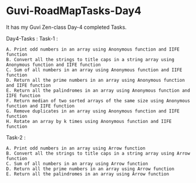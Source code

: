 # Guvi-RoadMapTasks-Day4
It has my Guvi Zen-class Day-4 completed Tasks.

Day4-Tasks :
Task-1 : 

    A. Print odd numbers in an array using Anonymous function and IIFE function
    B. Convert all the strings to title caps in a string array using Anonymous function and IIFE function
    C. Sum of all numbers in an array using Anonymous function and IIFE function
    D. Return all the prime numbers in an array using Anonymous function and IIFE function
    E. Return all the palindromes in an array using Anonymous function and IIFE function
    F. Return median of two sorted arrays of the same size using Anonymous function and IIFE function
    G. Remove duplicates in an array using Anonymous function and IIFE function
    H. Rotate an array by k times using Anonymous function and IIFE function
  
Task-2 :

    A. Print odd numbers in an array using Arrow function
    B. Convert all the strings to title caps in a string array using Arrow function
    C. Sum of all numbers in an array using Arrow function
    D. Return all the prime numbers in an array using Arrow function
    E. Return all the palindromes in an array using Arrow function
